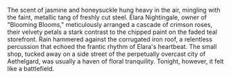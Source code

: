 The scent of jasmine and honeysuckle hung heavy in the air, mingling with the faint, metallic tang of freshly cut steel.  Elara Nightingale, owner of "Blooming Blooms," meticulously arranged a cascade of crimson roses, their velvety petals a stark contrast to the chipped paint on the faded teal storefront.  Rain hammered against the corrugated iron roof, a relentless percussion that echoed the frantic rhythm of Elara's heartbeat.  The small shop, tucked away on a side street of the perpetually overcast city of Aethelgard, was usually a haven of floral tranquility.  Tonight, however, it felt like a battlefield.

